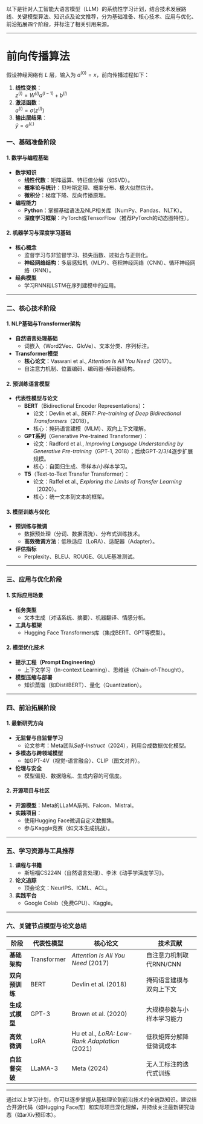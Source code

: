 以下是针对人工智能大语言模型（LLM）的系统性学习计划，结合技术发展路线、关键模型算法、知识点及论文推荐，分为基础准备、核心技术、应用与优化、前沿拓展四个阶段，并标注了相关引用来源。

---
# 前向传播算法
假设神经网络有 $L$ 层，输入为 $a^{(0)} = x$，前向传播过程如下：

1. **线性变换**：  
   $z^{(l)} = W^{(l)} a^{(l-1)} + b^{(l)}$  
2. **激活函数**：  
   $a^{(l)} = \sigma(z^{(l)})$  
3. **输出层结果**：  
   $\hat{y} = a^{(L)}$


### **一、基础准备阶段**
#### **1. 数学与编程基础**
- **数学知识**  
  - **线性代数**：矩阵运算、特征值分解（如SVD）。  
  - **概率论与统计**：贝叶斯定理、概率分布、极大似然估计。  
  - **微积分**：梯度下降、反向传播原理。  
- **编程能力**  
  - **Python**：掌握基础语法及NLP相关库（NumPy、Pandas、NLTK）。  
  - **深度学习框架**：PyTorch或TensorFlow（推荐PyTorch的动态图特性）。

#### **2. 机器学习与深度学习基础**
- **核心概念**  
  - 监督学习与非监督学习、损失函数、过拟合与正则化。  
  - **神经网络结构**：多层感知机（MLP）、卷积神经网络（CNN）、循环神经网络（RNN）。  
- **经典模型**  
  - 学习RNN和LSTM在序列建模中的应用。

---

### **二、核心技术阶段**
#### **1. NLP基础与Transformer架构**
- **自然语言处理基础**  
  - 词嵌入（Word2Vec、GloVe）、文本分类、序列标注。  
- **Transformer模型**  
  - **核心论文**：Vaswani et al., *Attention Is All You Need*（2017）。  
  - 自注意力机制、位置编码、编码器-解码器结构。

#### **2. 预训练语言模型**
- **代表性模型与论文**  
  - **BERT**（Bidirectional Encoder Representations）：  
    - 论文：Devlin et al., *BERT: Pre-training of Deep Bidirectional Transformers*（2018）。  
    - 核心：掩码语言建模（MLM）、双向上下文理解。  
  - **GPT系列**（Generative Pre-trained Transformer）：  
    - 论文：Radford et al., *Improving Language Understanding by Generative Pre-training*（GPT-1, 2018）；后续GPT-2/3/4逐步扩展规模。  
    - 核心：自回归生成、零样本/小样本学习。  
  - **T5**（Text-to-Text Transfer Transformer）：  
    - 论文：Raffel et al., *Exploring the Limits of Transfer Learning*（2020）。  
    - 核心：统一文本到文本的框架。  

#### **3. 模型训练与优化**
- **预训练与微调**  
  - 数据预处理（分词、数据清洗）、分布式训练技术。  
  - **高效微调方法**：低秩适应（LoRA）、适配器（Adapter）。  
- **评估指标**  
  - Perplexity、BLEU、ROUGE、GLUE基准测试。  

---

### **三、应用与优化阶段**
#### **1. 实际应用场景**
- **任务类型**  
  - 文本生成（对话系统、摘要）、机器翻译、情感分析。  
- **工具与框架**  
  - Hugging Face Transformers库（集成BERT、GPT等模型）。  

#### **2. 模型优化技术**
- **提示工程（Prompt Engineering）**  
  - 上下文学习（In-context Learning）、思维链（Chain-of-Thought）。  
- **模型压缩与部署**  
  - 知识蒸馏（如DistilBERT）、量化（Quantization）。  

---

### **四、前沿拓展阶段**
#### **1. 最新研究方向**
- **无监督与自监督学习**  
  - 论文参考：Meta团队*Self-Instruct*（2024），利用合成数据优化模型。  
- **多模态与跨领域模型**  
  - 如GPT-4V（视觉-语言融合）、CLIP（图文对齐）。  
- **伦理与安全**  
  - 模型偏见、数据隐私、生成内容的可信度。  

#### **2. 开源项目与社区**
- **开源模型**：Meta的LLaMA系列、Falcon、Mistral。  
- **实践项目**：  
  - 使用Hugging Face微调自定义数据集。  
  - 参与Kaggle竞赛（如文本生成挑战）。  

---

### **五、学习资源与工具推荐**
1. **课程与书籍**  
   - 斯坦福CS224N（自然语言处理）、李沐《动手学深度学习》。  
2. **论文追踪**  
   - 顶会论文：NeurIPS、ICML、ACL。  
3. **实践平台**  
   - Google Colab（免费GPU）、Kaggle。  

---

### **六、关键节点模型与论文总结**
| **阶段**       | **代表性模型** | **核心论文**                                   | **技术贡献**                     |  
|----------------|----------------|----------------------------------------------|----------------------------------|  
| **基础架构**   | Transformer    | *Attention Is All You Need* (2017)           | 自注意力机制取代RNN/CNN          |  
| **双向预训练** | BERT           | Devlin et al. (2018)                         | 掩码语言建模与双向上下文          |  
| **生成式模型** | GPT-3          | Brown et al. (2020)                          | 大规模参数与小样本学习能力        |  
| **高效微调**   | LoRA           | Hu et al., *LoRA: Low-Rank Adaptation* (2021)| 低秩矩阵分解降低微调成本          |  
| **自监督突破** | LLaMA-3        | Meta (2024)                                  | 无人工标注的迭代式训练 |  

---

通过以上学习计划，你可以逐步掌握从基础理论到前沿技术的全链路知识。建议结合开源代码（如Hugging Face库）和实际项目深化理解，并持续关注最新研究动态（如arXiv预印本）。
